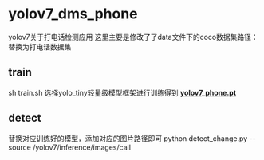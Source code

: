 # yolov7_dms_phone
yolov7关于打电话检测应用
这里主要是修改了了data文件下的coco数据集路径：替换为打电话数据集

## train
sh train.sh
选择yolo_tiny轻量级模型框架进行训练得到 [**yolov7_phone.pt**](https://github.com/qzpzd/yolov7_dms_phone/tree/yolov7-change/best.pt)
## detect
替换对应训练好的模型，添加对应的图片路径即可
python detect_change.py --source /yolov7/inference/images/call
